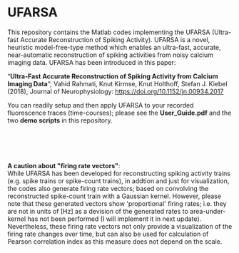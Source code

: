 # UFARSA
This repository contains the Matlab codes implementing the UFARSA (Ultra-fast Accurate Reconstruction of Spiking Activity). UFARSA is a novel, heuristic model-free-type method which enables an ultra-fast, accurate, near-automatic reconstruction of spiking activities from noisy calcium imaging data. UFARSA has been introduced in this paper: 

“**Ultra-Fast Accurate Reconstruction of Spiking Activity from Calcium Imaging Data**”; Vahid Rahmati, Knut Kirmse, Knut Holthoff, Stefan J. Kiebel (2018), Journal of Neurophysiology: https://doi.org/10.1152/jn.00934.2017

You can readily setup and then apply UFARSA to your recorded fluorescence traces (time-courses); please see the **User_Guide.pdf** and the two **demo scripts** in this repository.<br />
<br />    
<br />   
<br /> 
**A caution about "firing rate vectors"**: <br />
While UFARSA has been developed for reconstructing spiking activity trains (e.g. spike trains or spike-count trains), in addtion and just for visualization, the codes also generate firing rate vectors; based on convolving the reconstructed spike-count train with a Gaussian kernel. However, please note that these generated vectors show 'proportional' firing rates; i.e. they are not in units of [Hz] as a devision of the generated rates to area-under-kernel has not been performed (I will implement it in next update). Nevertheless, these firing rate vectors not only provide a visualization of the firing rate changes over time, but can also be used for calculation of Pearson correlation index as this measure does not depend on the scale.
